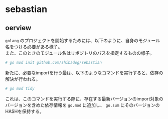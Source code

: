 # sebastian

## oerview

`golang` のプロジェクトを開始するためには、以下のように、自身のモジュール名をつける必要がある様子。  
また、このときのモジュール名はリポジトリのパスを指定するものの様子。

``` bash
# go mod init github.com/shibadog/sebastian
```

新たに、必要なimportを行う最は、以下のようなコマンドを実行すると、依存の解決が行われる。

``` bash
# go mod tidy
```

これは、このコマンドを実行する際に、存在する最新バージョンのimport対象のバージョンを含めた依存情報を `go.mod` に追加し、 `go.sum` にそのバージョンのHASHを保持する。
